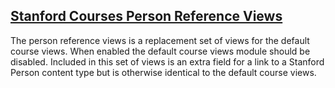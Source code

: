[Stanford Courses Person Reference Views](modules/stanford_courses_person_reference_views)   
---
The person reference views is a replacement set of views for the default course views. When enabled the default course views module should be disabled. Included in this set of views is an extra field for a link to a Stanford Person content type but is otherwise identical to the default course views. 
